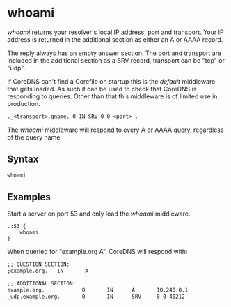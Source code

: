 # whoami

*whoami* returns your resolver's local IP address, port and transport. Your IP address is returned
 in the additional section as either an A or AAAA record.

The reply always has an empty answer section. The port and transport are included in the additional
section as a SRV record, transport can be "tcp" or "udp".

If CoreDNS can't find a Corefile on startup this is the *default* middleware that gets loaded. As
such it can be used to check that CoreDNS is responding to queries. Other than that this middleware
is of limited use in production.

~~~ txt
._<transport>.qname. 0 IN SRV 0 0 <port> .
~~~

The *whoami* middleware will respond to every A or AAAA query, regardless of the query name.

## Syntax

~~~ txt
whoami
~~~

## Examples

Start a server on port 53 and only load the *whoami* middleware.

~~~ corefile
.:53 {
    whoami
}
~~~

When queried for "example.org A", CoreDNS will respond with:

~~~ txt
;; QUESTION SECTION:
;example.org.   IN       A

;; ADDITIONAL SECTION:
example.org.            0       IN      A       10.240.0.1
_udp.example.org.       0       IN      SRV     0 0 40212
~~~
